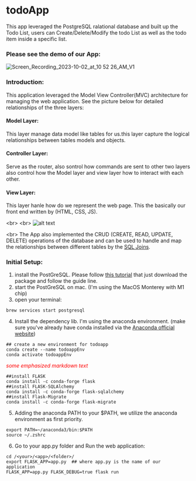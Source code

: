 # todoApp

This app leveraged the PostgreSQL ralational database and built up the Todo List, users can Create/Delete/Modify the todo List as well as the todo item inside a specific list.

### Please see the demo of our App:
![Screen_Recording_2023-10-02_at_10 52 26_AM_V1](https://github.com/cxiong1234/todoApp/assets/62785993/5f75e511-d2a0-47b5-b8fc-49ad3714af35)


### Introduction:
This application leveraged the Model View Controller(MVC) architecture for managing the web application. See the picture below for detailed relationships of the three layers:
#### Model Layer:
This layer manage data model like tables for us.this layer capture the logical relationships between tables models and objects.
#### Controller Layer:
Serve as the router, also sontrol how commands are sent to other two layers also control how the Model layer and view layer how to interact with each other.
#### View Layer:
This layer hanle how do we represent the web page. This the basically our front end written by (HTML, CSS, JS).



<br\>
<br\>
![alt text](https://github.com/cxiong1234/todoApp/assets/62785993/5197f054-f3e2-46dd-9c14-9928e46383b3)

<br\>
The App also implemented the CRUD (CREATE, READ, UPDATE, DELETE) operations of the database and can be used to handle and map the relationships between different tables by the [SQL Joins](https://www.w3schools.com/sql/sql_join.asp).


### Initial Setup:
1. install the PostGreSQL. Please follow [this tutorial](https://commandprompt.com/education/how-to-install-postgresql-on-macos/) that just download the package and follow the guide line.
2. start the PostGreSQL on mac. (I'm using the MacOS Monterey with M1 chip)
3. open your terminal:
```
brew services start postgresql
```
4. Install the dependency lib. I'm using the anaconda environment. (make sure you've already have conda installed via the [Anaconda official website](https://docs.anaconda.com/free/anaconda/install/mac-os/))

```
## create a new environment for todoapp
conda create --name todoappEnv
conda activate todoappEnv
```
<span style="color:red"> *some emphasized markdown text*</span>
```
##install FLASK
conda install -c conda-forge flask
##install FLASK-SQLAlchemy
conda install -c conda-forge flask-sqlalchemy
##install Flask-Migrate
conda install -c conda-forge flask-migrate
```
5. Adding the anaconda PATH to your $PATH, we utilize the anaconda environment as first priority.
```
export PATH=~/anaconda3/bin:$PATH
source ~/.zshrc
```
6. Go to your app.py folder and Run the web application:
```
cd /<your>/<app>/<folder>/   
export FLASK_APP=app.py  ## where app.py is the name of our application
FLASK_APP=app.py FLASK_DEBUG=true flask run
```
